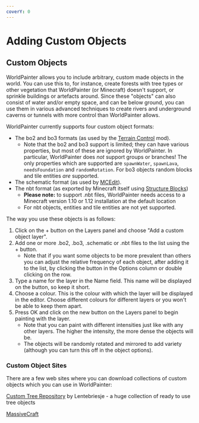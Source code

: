 ```yaml
---
coverY: 0
---
```


# Adding Custom Objects

## Custom Objects

WorldPainter allows you to include arbitrary, custom made objects in the world. You can use this to, for instance, create forests with tree types or other vegetation that WorldPainter (or Minecraft) doesn't support, or sprinkle buildings or artefacts around. Since these "objects" can also consist of water and/or empty space, and can be below ground, you can use them in various advanced techniques to create rivers and underground caverns or tunnels with more control than WorldPainter allows.

WorldPainter currently supports four custom object formats:

* The bo2 and bo3 formats (as used by the [​Terrain Control](https://minecraft.curseforge.com/projects/terraincontrol) mod).
  * Note that the bo2 and bo3 support is limited; they can have various properties, but most of these are ignored by WorldPainter. In particular, WorldPainter does _not_ support groups or branches! The only properties which are supported are `spawnWater`, `spawnLava`, `needsFoundation` and `randomRotation`. For bo3 objects random blocks and tile entities _are_ supported.
* The schematic format (as used by [​MCEdit](https://www.mcedit.net)).
* The nbt format (as exported by Minecraft itself using [​Structure Blocks](https://minecraft.gamepedia.com/Structure\_Block))
  * **Please note:** to support .nbt files, WorldPainter needs access to a Minecraft version 1.10 or 1.12 installation at the default location
  * For nbt objects, entities and tile entities are not yet supported.

The way you use these objects is as follows:

1. Click on the + button on the Layers panel and choose "Add a custom object layer".
2. Add one or more .bo2, .bo3, .schematic or .nbt files to the list using the + button.
   * Note that if you want some objects to be more prevalent than others you can adjust the relative frequency of each object, after adding it to the list, by clicking the button in the Options column or double clicking on the row.
3. Type a name for the layer in the Name field. This name will be displayed on the button, so keep it short.
4. Choose a colour. This is the colour with which the layer will be displayed in the editor. Choose different colours for different layers or you won't be able to keep them apart.
5. Press OK and click on the new button on the Layers panel to begin painting with the layer.
   * Note that you can paint with different intensities just like with any other layers. The higher the intensity, the more dense the objects will be.
   * The objects will be randomly rotated and mirrored to add variety (although you can turn this off in the object options).

### Custom Object Sites

There are a few web sites where you can download collections of custom objects which you can use in WorldPainter:

[​Custom Tree Repository](http://www.planetminecraft.com/project/native-trees-of-europe-template-repository-1779952/) by Lentebriesje - a huge collection of ready to use tree objects

[​MassiveCraft](http://massivecraft.com/plugins/terraincontrol)
